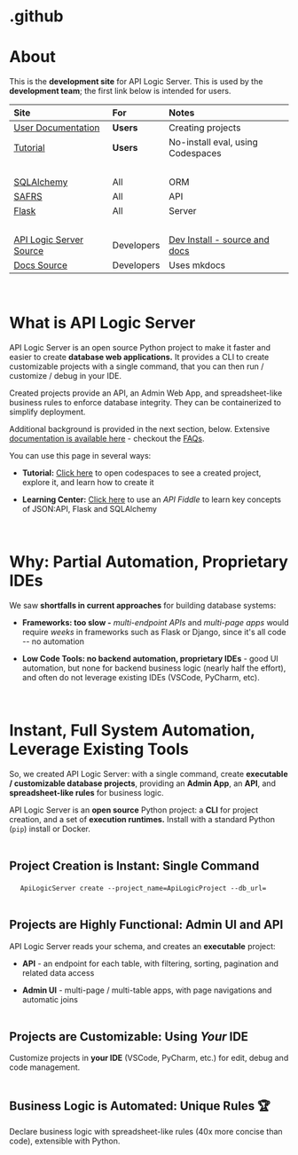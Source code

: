 # .github

# About

This is the **development site** for API Logic Server.  This is used by the **development team**; the first link below is intended for users.

|   Site    | For   | Notes   |
:-------|:------------|:-----------------|
| [User Documentation](https://apilogicserver.github.io/Docs/) | **Users** | Creating projects |
| [Tutorial](https://github.com/codespaces/new?hide_repo_select=true&ref=main&repo=593459232) | **Users**  | No-install eval, using Codespaces |
| &nbsp; | | |
| [SQLAlchemy](https://docs.sqlalchemy.org/en/20/) | All | ORM |
| [SAFRS](https://github.com/thomaxxl/safrs/wiki) | All | API |
| [Flask](https://flask.palletsprojects.com/en/2.3.x/) | All | Server |
| &nbsp; | | |
| [API Logic Server Source](https://github.com/ApiLogicServer/ApiLogicServer-src) | Developers | [Dev Install - source and docs](https://apilogicserver.github.io/Docs/Architecture-Internals/)  |
| [Docs Source ](https://github.com/ApiLogicServer/Docs) | Developers | Uses mkdocs |

&nbsp;

# What is API Logic Server
API Logic Server is an open source Python project to make it faster and easier to create __database web applications.__  It provides a CLI to create customizable projects with a single command, that you can then run / customize / debug in your IDE.  

Created projects provide an API, an Admin Web App, and spreadsheet-like business rules to enforce database integrity. They can be containerized to simplify deployment. 

Additional background is provided in the next section, below.  Extensive [documentation is available here](https://apilogicserver.github.io/Docs/) - checkout the [FAQs]([https://valhuber.github.io/ApiLogicServer/FAQ-Frameworks/](https://apilogicserver.github.io/Docs/FAQ-Low-Code/)).

You can use this page in several ways:

* __Tutorial:__ [Click here](https://github.com/codespaces/new?hide_repo_select=true&ref=main&repo=593459232) to open codespaces to see a created project, explore it, and learn how to create it

* __Learning Center:__ [Click here](https://github.com/codespaces/new?hide_repo_select=true&ref=main&repo=641207071) to use an _API Fiddle_ to learn key concepts of JSON:API, Flask and SQLAlchemy

&nbsp;

# Why: Partial Automation, Proprietary IDEs

We saw __shortfalls in current approaches__ for building database systems:

* __Frameworks: too slow -__ _multi-endpoint APIs_ and _multi-page apps_ would require _weeks_ in frameworks such as Flask or Django, since it's all code -- no automation

* __Low Code Tools: no backend automation, proprietary IDEs__ - good UI automation, but none for backend business logic (nearly half the effort), and often do not leverage existing IDEs (VSCode, PyCharm, etc).

&nbsp;

# Instant, Full System Automation, Leverage Existing Tools
So, we created API Logic Server: with a single command, create __executable / customizable database projects__, providing an __Admin App__, an __API__, and __spreadsheet-like rules__ for business logic.

API Logic Server is an __open source__ Python project: a __CLI__ for project creation, and a set of __execution runtimes.__  Install with a standard Python (`pip`) install or Docker.<br/><br/>

## Project Creation is Instant: Single Command
 
&nbsp;&nbsp;&nbsp;&nbsp;
`ApiLogicServer create --project_name=ApiLogicProject --db_url=`<br/><br/>


## Projects are Highly Functional: Admin UI and API
API Logic Server reads your schema, and creates an  __executable__ project:

* __API__ - an endpoint for each table, with filtering, sorting, pagination and related data access

* __Admin UI__ - multi-page / multi-table apps, with page navigations and automatic joins<br/><br/>

## Projects are Customizable: Using _Your_ IDE

Customize projects in __your IDE__ (VSCode, PyCharm, etc.) for edit, debug and code management.<br/> <br/>


## Business Logic is Automated: Unique Rules :trophy: 

Declare business logic with spreadsheet-like rules (40x more concise than code), extensible with Python.

&nbsp;


